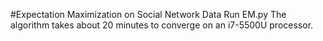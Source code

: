 #Expectation Maximization on Social Network Data
Run EM.py
The algorithm takes about 20 minutes to converge on an i7-5500U processor.
